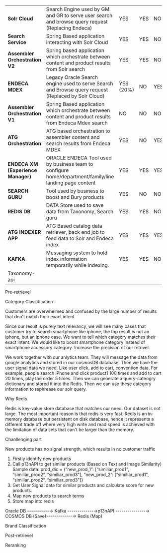 |                                    |                                                              |           |      |      |
| ---------------------------------- | ------------------------------------------------------------ | --------- | ---- | ---- |
| **Solr Cloud**                     | Search Engine used by GM and GR to serve user search and browse query request (Replacing Endeca) | YES       | YES  | NO   |
| **Search Service**                 | Spring Based application interacting with Solr Cloud         | YES       | YES  | NO   |
| **Assembler Orchestration V2**     | Spring based application which orchestrate between content and product results from Solr search | YES       | YES  | NO   |
| **ENDECA MDEX**                    | Legacy Oracle Search engine used to serve Search and Browse query request (Replaced by Solr Cloud) | YES (20%) | NO   | YES  |
| **Assembler Orchestration V1**     | Spring Based application which orchestrate between content and product results from Endeca Mdex search | NO        | NO   | NO   |
| **ATG Orchestration**              | ATG based orchestration to assembler content and search results from Endeca MDEX | YES       | NO   | YES  |
| **ENDECA XM (Experience Manager)** | ORACLE ENDECA Tool used by business team to configure home/department/family/line landing page content | YES       | YES  | YES  |
| **SEARCH GURU**                    | Tool used by business to boost and Bury products             | YES       | NO   | NO   |
| **REDIS DB**                       | DATA Store used to save data from Taxonomy, Search guru      | YES       | YES  | NO   |
| **ATG INDEXER APP**                | ATG Based catalog data retriever, back end job to feed data to Solr and Endeca index | YES       | YES  | YES  |
| **KAFKA**                          | Messaging system to hold index information temporarily while indexing. | YES       | YES  | NO   |
| Taxonomy-api                       |                                                              |           |      |      |



Pre-retrievel 

Category Classification

Customers are overwhelmed and confused by the large number of results that don't match their exact intent

Since our result is purely text relevancy, we will see many cases that customer try to search smartphone like iphone, the top result is not an iphone, but an iphone case. We want to tell which category matches their exact intent. We would like to boost smartphone category instead of smartphone accessory category. Increase the precision of our retrivel. 

We work together with our anlytics team. They will message the data from google analytics and stored in our cosmosDB database. Then we have the user signal data we need. Like user click, add to cart, convention data. For example, people search iPhone and click product1 100 times and add to cart 20 times, play the order 5 times. Then we can generate a query-cateogry dictionary and stored it into the Redis. Then we can use these category information to rephrease our solr query.

Why Redis

Redis is key-value store database that matches our need. Our dataset is not large. The most important reason is that redis is very fast. Redis is an in-memory database but persistent on disk database, hence it represents a different trade off where very high write and read speed is achieved with the limitation of data sets that can't be larger than the memory.

Chanllenging part

New products has no signal strength, which results in no customer traffic

1. Firstly identify new products 
2. Call p13nAPI to get similar products (Based on Text and Image Similarity)  
      Sample data: prod_dic = {“new_prod_1”: [“similiar_prod1", “similiar_prod2”, “similiar_prod3"], “new_prod_2”: [“similiar_prod1", “similiar_prod2”, “similiar_prod3"]} 
3. Get User Signal data for similar products and calculate score for new products. 
4. Map new products to search terms
5. Store map into redis 

Oracle DB -----------→ Kafka -------------→p13nAPI ---------------→ COSMOS DB (Save)-------------→ Redis (Map)



Brand Classification









Post-retrievel

Reranking

